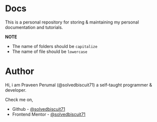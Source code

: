 # Docs

This is a personal repository for storing & maintaining my personal documentation and tutorials.  

__NOTE__  
- The name of folders should be `capitalize`
- The name of file should be `lowercase`

# Author

Hi, i am Praveen Perumal (@solvedbiscuit71) a self-taught programmer & developer.

Check me on, 
- Github - [@solvedbiscuit71](https://github.com/solvedbiscuit71)
- Frontend Mentor - [@solvedbiscuit71](https://www.frontendmentor.io/profile/solvedbiscuit71)
